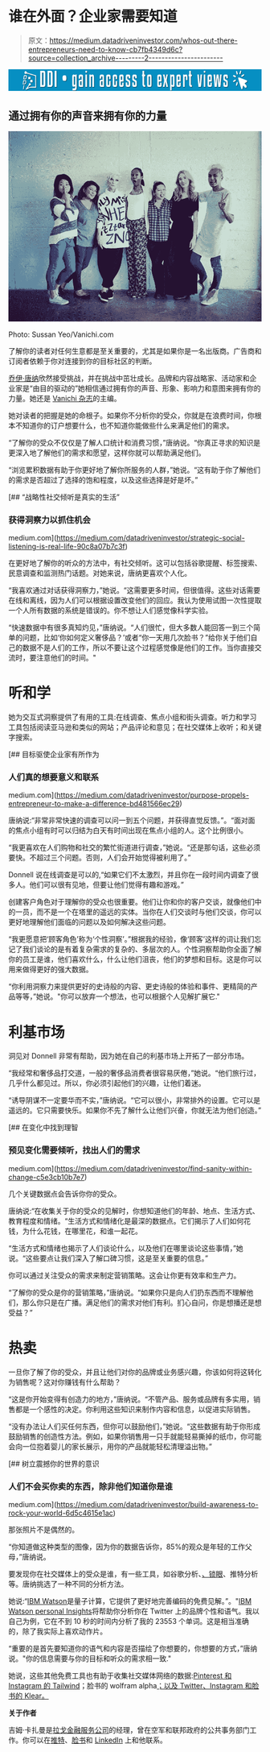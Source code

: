 # 谁在外面？企业家需要知道

> 原文：<https://medium.datadriveninvestor.com/whos-out-there-entrepreneurs-need-to-know-cb7fb4349d6c?source=collection_archive---------2----------------------->

[![](img/9c3c84412fb41293db65488331b65f46.png)](http://www.track.datadriveninvestor.com/1B9E)

## 通过拥有你的声音来拥有你的力量

![](img/83295a83eec2656d27e5ac8faa421814.png)

Photo: Sussan Yeo/Vanichi.com

了解你的读者对任何生意都是至关重要的，尤其是如果你是一名出版商。广告商和订阅者依赖于你对连接到你的目标社区的判断。

[乔伊·唐纳](https://twitter.com/doitinpublic)欣然接受挑战，并在挑战中茁壮成长。品牌和内容战略家、活动家和企业家是“由目的驱动的”她相信通过拥有你的声音、形象、影响力和意图来拥有你的力量。她还是 [Vanichi 杂志](http://vanichi.com/)的主编。

她对读者的把握是她的命根子。如果你不分析你的受众，你就是在浪费时间，你根本不知道你的订户想要什么，也不知道你能做些什么来满足他们的需求。

“了解你的受众不仅仅是了解人口统计和消费习惯，”唐纳说。“你真正寻求的知识是更深入地了解他们的需求和愿望，这样你就可以帮助满足他们。

“浏览累积数据有助于你更好地了解你所服务的人群，”她说。“这有助于你了解他们的需求是否超过了选择的饱和程度，以及这些选择是好是坏。”

[](https://medium.com/datadriveninvestor/strategic-social-listening-is-real-life-90c8a07b7c3f) [## “战略性社交倾听是真实的生活”

### 获得洞察力以抓住机会

medium.com](https://medium.com/datadriveninvestor/strategic-social-listening-is-real-life-90c8a07b7c3f) 

在更好地了解你的听众的方法中，有社交倾听。这可以包括谷歌提醒、标签搜索、民意调查和监测热门话题。对她来说，唐纳更喜欢个人化。

“我喜欢通过对话获得洞察力，”她说。“这需要更多时间，但很值得。这些对话需要在线和离线，因为人们可以根据设置改变他们的回应。我认为使用试图一次性提取一个人所有数据的系统是错误的。你不想让人们感觉像科学实验。

“快速数据中有很多真知灼见，”唐纳说。“人们很忙，但大多数人能回答一到三个简单的问题，比如‘你如何定义奢侈品？’或者“你一天用几次脸书？”给你关于他们自己的数据不是人们的工作，所以不要让这个过程感觉像是他们的工作。当你直接交流时，要注意他们的时间。"

# **听和学**

她为交互式洞察提供了有用的工具:在线调查、焦点小组和街头调查。听力和学习工具包括阅读亚马逊和类似的网站；产品评论和意见；在社交媒体上收听；和关键字搜索。

[](https://medium.com/datadriveninvestor/purpose-propels-entrepreneur-to-make-a-difference-bd481566ec29) [## 目标驱使企业家有所作为

### 人们真的想要意义和联系

medium.com](https://medium.com/datadriveninvestor/purpose-propels-entrepreneur-to-make-a-difference-bd481566ec29) 

唐纳说:“非常非常快速的调查可以问一到五个问题，并获得直觉反馈。”。“面对面的焦点小组有时可以归结为白天有时间出现在焦点小组的人。这个比例很小。

“我更喜欢在人们购物和社交的繁忙街道进行调查，”她说。“还是那句话，这些必须要快。不超过三个问题。否则，人们会开始觉得被利用了。”

Donnell 说在线调查是可以的,“如果它们不太激烈，并且你在一段时间内调查了很多人。他们可以很有见地，但要让他们觉得有趣和游戏。”

创建客户角色对于理解你的受众也很重要。他们让你和你的客户交谈，就像他们中的一员，而不是一个在塔里的遥远的实体。当你在人们交谈时与他们交谈，你可以更好地理解他们面临的问题以及如何解决这些问题。

“我更愿意把‘顾客角色’称为‘个性洞察’。”根据我的经验，像‘顾客’这样的词让我们忘记了我们谈论的是有着复杂需求的复杂的、多层次的人。个性洞察帮助你全面了解你的员工是谁，他们喜欢什么，什么让他们沮丧，他们的梦想和目标。这是你可以用来做得更好的强大数据。

“你利用洞察力来提供更好的史诗般的内容、更史诗般的体验和事件、更精简的产品等等，”她说。"你可以放弃一个想法，也可以根据个人见解扩展它."

# **利基市场**

洞见对 Donnell 非常有帮助，因为她在自己的利基市场上开拓了一部分市场。

“我经常和奢侈品打交道，一般的奢侈品消费者很容易厌倦，”她说。“他们旅行过，几乎什么都见过。所以，你必须引起他们的兴趣，让他们着迷。

“诱导阴谋不一定要华而不实，”唐纳说。“它可以很小，非常排外的设置。它可以是遥远的。它只需要快乐。如果你不先了解什么让他们兴奋，你就无法为他们创造。”

[](https://medium.com/datadriveninvestor/find-sanity-within-change-c5e3cb10b7e7) [## 在变化中找到理智

### 预见变化需要倾听，找出人们的需求

medium.com](https://medium.com/datadriveninvestor/find-sanity-within-change-c5e3cb10b7e7) 

几个关键数据点会告诉你你的受众。

唐纳说:“在收集关于你的受众的见解时，你想知道他们的年龄、地点、生活方式、教育程度和情绪。“生活方式和情绪化是最深的数据点。它们揭示了人们如何花钱，为什么花钱，在哪里花，和谁一起花。

“生活方式和情绪也揭示了人们谈论什么，以及他们在哪里谈论这些事情，”她说。“这些要点让我们深入了解口碑习惯，这是至关重要的信息。”

你可以通过关注受众的需求来制定营销策略。这会让你更有效率和生产力。

“了解你的受众是你的营销策略，”唐纳说。“如果你只是向人们扔东西而不理解他们，那么你只是在广播。满足他们的需求对他们有利。扪心自问，你是想播还是想受益？”

# **热卖**

一旦你了解了你的受众，并且让他们对你的品牌或业务感兴趣，你该如何将这转化为销售呢？这对你赚钱有什么帮助？

“这是你开始变得有创造力的地方，”唐纳说。“不管产品、服务或品牌有多实用，销售都是一个感性的决定。你利用这些知识来制作内容和信息，以促进实际销售。

“没有办法让人们买任何东西，但你可以鼓励他们，”她说。“这些数据有助于你形成鼓励销售的创造性方法。例如，如果你销售用一只手就能轻易撕掉的纸巾，你可能会向一位抱着婴儿的家长展示，用你的产品就能轻松清理溢出物。”

[](https://medium.com/datadriveninvestor/build-awareness-to-rock-your-world-6d5c4615e1ac) [## 树立震撼你的世界的意识

### 人们不会买你卖的东西，除非他们知道你是谁

medium.com](https://medium.com/datadriveninvestor/build-awareness-to-rock-your-world-6d5c4615e1ac) 

那张照片不是偶然的。

“你知道做这种类型的图像，因为你的数据告诉你，85%的观众是年轻的工作父母，”唐纳说。

要发现你在社交媒体上的受众是谁，有一些工具，如谷歌分析、[、锁眼](https://twitter.com/keyholeco)、推特分析等。唐纳挑选了一种不同的分析方法。

她说:“[IBM Watson](https://www.ibm.com/us-en/marketplace/social-media-data-analysis)是量子计算，它提供了更好地完善编码的免费见解。”。"[IBM Watson personal Insights](https://personality-insights-demo.ng.bluemix.net/)将帮助你分析你在 Twitter 上的品牌个性和语气。我以自己为例，它在不到 10 秒的时间内分析了我的 23553 个单词。这是相当准确的，除了我实际上喜欢动作片。

“重要的是首先要知道你的语气和内容是否描绘了你想要的，你想要的方式，”唐纳说。"你的信息需要与你的目标和听众的需求相一致."

她说，这些其他免费工具也有助于收集社交媒体网络的数据:[Pinterest 和 Instagram 的 Tailwind](https://www.tailwindapp.com/)；脸书的 wolfram alpha[；以及 Twitter、Instagram 和脸书的 Klear。](https://www.wolframalpha.com/)

**关于作者**

吉姆·卡扎曼是[拉戈金融服务公司](http://largofinancialservices.com)的经理，曾在空军和联邦政府的公共事务部门工作。你可以在[推特](https://twitter.com/JKatzaman)、[脸书](https://www.facebook.com/jim.katzaman)和 [LinkedIn](https://www.linkedin.com/in/jim-katzaman-33641b21/) 上和他联系。